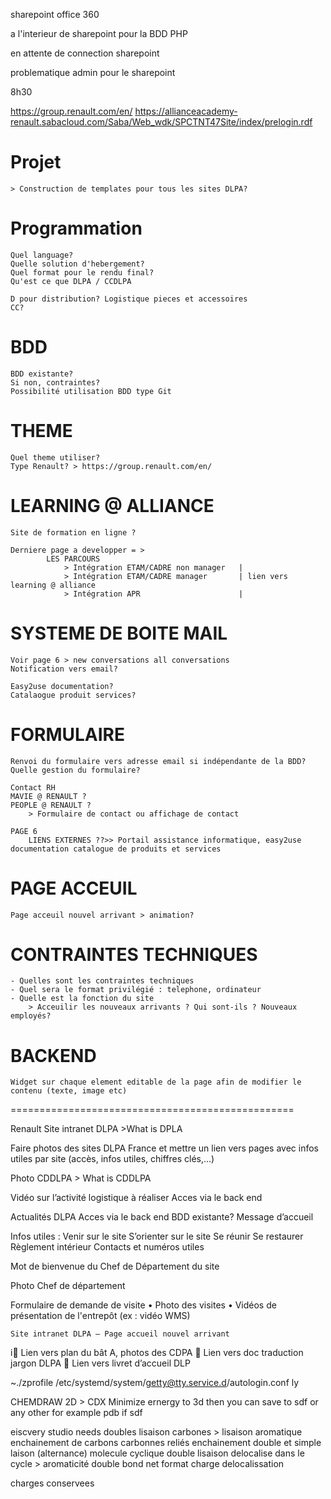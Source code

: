 sharepoint
office 360

a l'interieur de sharepoint pour la BDD 
PHP

en attente de connection sharepoint

problematique admin pour le sharepoint

8h30


https://group.renault.com/en/
https://allianceacademy-renault.sabacloud.com/Saba/Web_wdk/SPCTNT47Site/index/prelogin.rdf


# Projet
    
    > Construction de templates pour tous les sites DLPA?

# Programmation

    Quel language?
    Quelle solution d'hebergement?
    Quel format pour le rendu final?
    Qu'est ce que DLPA / CCDLPA

    D pour distribution? Logistique pieces et accessoires
    CC?
    
# BDD
    
    BDD existante?
    Si non, contraintes?
    Possibilité utilisation BDD type Git

# THEME
    
    Quel theme utiliser?
    Type Renault? > https://group.renault.com/en/

# LEARNING @ ALLIANCE
    
    Site de formation en ligne ?

    Derniere page a developper = > 
            LES PARCOURS
                > Intégration ETAM/CADRE non manager   | 
                > Intégration ETAM/CADRE manager       | lien vers learning @ alliance            
                > Intégration APR                      | 


# SYSTEME DE BOITE MAIL

    Voir page 6 > new conversations all conversations
    Notification vers email? 

    Easy2use documentation?
    Catalaogue produit services?

# FORMULAIRE 

    Renvoi du formulaire vers adresse email si indépendante de la BDD?
    Quelle gestion du formulaire?

    Contact RH
    MAVIE @ RENAULT ?
    PEOPLE @ RENAULT ?
        > Formulaire de contact ou affichage de contact

    PAGE 6  
        LIENS EXTERNES ??>> Portail assistance informatique, easy2use  documentation catalogue de produits et services

# PAGE ACCEUIL 

    Page acceuil nouvel arrivant > animation?

# CONTRAINTES TECHNIQUES
    
    - Quelles sont les contraintes techniques
    - Quel sera le format privilégié : telephone, ordinateur
    - Quelle est la fonction du site 
        > Acceuilir les nouveaux arrivants ? Qui sont-ils ? Nouveaux employés?

# BACKEND
    Widget sur chaque element editable de la page afin de modifier le contenu (texte, image etc) 

=================================================


Renault Site intranet DLPA
    >What is DPLA

Faire photos des sites DLPA France et mettre un lien vers pages avec infos utiles par site (accès, infos utiles, chiffres clés,...)


Photo CDDLPA
    > What is CDDLPA

Vidéo sur l’activité logistique à réaliser
Acces via le back end

Actualités DLPA
Acces via le back end
BDD existante?
Message d’accueil

Infos utiles :
Venir sur le site
S’orienter sur le site
Se réunir
Se restaurer
Règlement intérieur
Contacts et numéros utiles

Mot de bienvenue du Chef
de Département du site

Photo Chef de
département


Formulaire de demande de visite
 • Photo des visites
 • Vidéos de présentation de l'entrepôt
 (ex : vidéo WMS)


    Site intranet DLPA – Page accueil nouvel arrivant
i Lien vers plan du bât A, photos des
CDPA
 Lien vers doc traduction jargon DLPA
 Lien vers livret d’accueil DLP














~./zprofile
/etc/systemd/system/getty@tty.service.d/autologin.conf
ly






CHEMDRAW 2D > CDX
Minimize ernergy to 3d
then you can save to sdf
or any other
for example pdb
if sdf

eiscvery studio needs 
doubles lisaison carbones > lisaison aromatique 
enchainement de carbons
carbonnes reliés
enchainement double et simple laison (alternance)
    molecule cyclique
    double lisaison delocalise dans le cycle > aromaticité double bond
    net format charge
delocalissation

charges conservees
